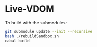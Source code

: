 # Live-VDOM

To build with the submodules:
```bash
git submodule update --init --recursive
bash ./rebuildSandbox.sh
cabal build
```